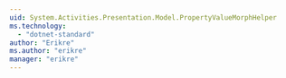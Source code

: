 ```yaml
---
uid: System.Activities.Presentation.Model.PropertyValueMorphHelper
ms.technology: 
  - "dotnet-standard"
author: "Erikre"
ms.author: "erikre"
manager: "erikre"
---
```

